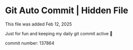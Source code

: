 # Git Auto Commit | Hidden File

This file was added Feb 12, 2025

Just for fun and keeping my daily git commit active 🤪

commit number: 137864
